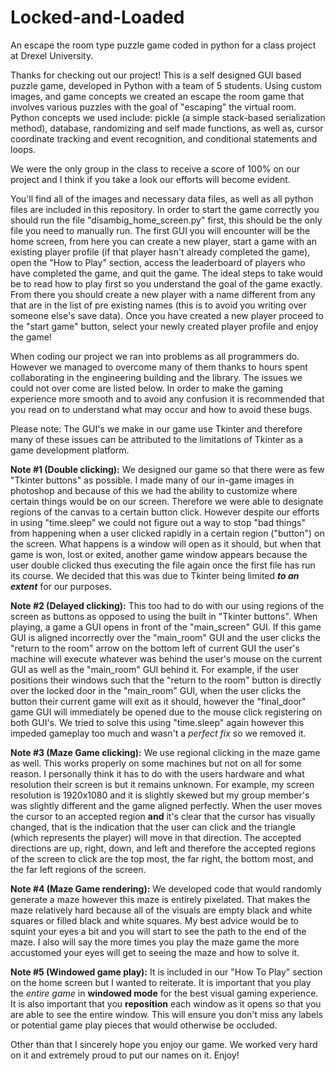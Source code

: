 # Locked-and-Loaded
An escape the room type puzzle game coded in python for a class project at Drexel University.

Thanks for checking out our project! This is a self designed GUI based puzzle game, developed in Python with a team of 5 students. Using custom images, and game concepts we created an escape the room game that involves various puzzles with the goal of "escaping" the virtual room. Python concepts we used include: pickle (a simple stack-based serialization method), database, randomizing and self made functions, as well as, cursor coordinate tracking and event recognition, and conditional statements and loops.

We were the only group in the class to receive a score of 100% on our project and I think if you take a look our efforts will become evident.

You'll find all of the images and necessary data files, as well as all python files are included in this repository.
In order to start the game correctly you should run the file "disambig_home_screen.py" first, this should be the only file you need to manually run. The first GUI you will encounter will be the home screen, from here you can create a new player, start a game with an existing player profile (if that player hasn't already completed the game), open the "How to Play" section, access the leaderboard of players who have completed the game, and quit the game. The ideal steps to take would be to read how to play first so you understand the goal of the game exactly. From there you should create a new player with a name different from any that are in the list of pre existing names (this is to avoid you writing over someone else's save data). Once you have created a new player proceed to the "start game" button, select your newly created player profile and enjoy the game!


When coding our project we ran into problems as all programmers do. However we managed to overcome many of them thanks to hours spent collaborating in the engineering building and the library. The issues we could not over come are listed below. In order to make the gaming experience more smooth and to avoid any confusion it is recommended that you read on to understand what may occur and how to avoid these bugs.

Please note: The GUI's we make in our game use Tkinter and therefore many of these issues can be attributed to the limitations of Tkinter as a game development platform.

**Note #1 (Double clicking):**
We designed our game so that there were as few "Tkinter buttons" as possible. I made many of our in-game images in photoshop and because of this we had the ability to customize where certain things would be on our screen. Therefore we were able to designate regions of the canvas to a certain button click. However despite our efforts in using "time.sleep" we could not figure out a way to stop "bad things" from happening when a user clicked rapidly in a certain region ("button") on the screen. What happens is a window will open as it should, but when that game is won, lost or exited, another game window appears because the user double clicked thus executing the file again once the first file has run its course. We decided that this was due to Tkinter being limited __*to an extent*__ for our purposes.

**Note #2 (Delayed clicking):**
This too had to do with our using regions of the screen as buttons as opposed to using the built in "Tkinter buttons". When playing, a game a GUI opens in front of the "main_screen" GUI. If this game GUI is aligned incorrectly over the "main_room" GUI and the user clicks the "return to the room" arrow on the bottom left of current GUI the user's machine will execute whatever was behind the user's mouse on the current GUI as well as the "main_room" GUI behind it. For example, if the user positions their windows such that the "return to the room" button is directly over the locked door in the "main_room" GUI, when the user clicks the button their current game will exit as it should, however the "final_door" game GUI will immediately be opened due to the mouse click registering on both GUI's. We tried to solve this using "time.sleep" again however this impeded gameplay too much and wasn't a *perfect fix* so we removed it.

**Note #3 (Maze Game clicking):**
We use regional clicking in the maze game as well. This works properly on some machines but not on all for some reason. I personally think it has to do with the users hardware and what resolution their screen is but it remains unknown. For example, my screen resolution is 1920x1080 and it is slightly skewed but my group member's was slightly different and the game aligned perfectly. When the user moves the cursor to an accepted region **and** it's clear that the cursor has visually changed, that is the indication that the user can click and the triangle (which represents the player) will move in that direction. The accepted directions are up, right, down, and left and therefore the accepted regions of the screen to click are the top most, the far right, the bottom most, and the far left regions of the screen.

**Note #4 (Maze Game rendering):**
We developed code that would randomly generate a maze however this maze is entirely pixelated. That makes the maze relatively hard because all of the visuals are empty black and white squares or filled black and white squares. My best advice would be to squint your eyes a bit and you will start to see the path to the end of the maze. I also will say the more times you play the maze game the more accustomed your eyes will get to seeing the maze and how to solve it. 

**Note #5 (Windowed game play):**
It is included in our "How To Play" section on the home screen but I wanted to reiterate. It is important that you play the *entire game* in **windowed mode** for the best visual gaming experience. It is also important that you **reposition** each window as it opens so that you are able to see the entire window. This will ensure you don't miss any labels or potential game play pieces that would otherwise be occluded.

Other than that I sincerely hope you enjoy our game. We worked very hard on it and extremely proud to put our names on it. Enjoy!
